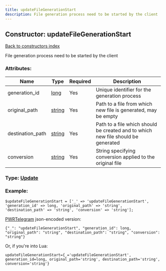 ```yaml
---
title: updateFileGenerationStart
description: File generation process need to be started by the client
---
```

## Constructor: updateFileGenerationStart  
[Back to constructors index](index.md)



File generation process need to be started by the client

### Attributes:

| Name     |    Type       | Required | Description |
|----------|---------------|----------|-------------|
|generation\_id|[long](../types/long.md) | Yes|Unique identifier for the generation process|
|original\_path|[string](../types/string.md) | Yes|Path to a file from which new file is generated, may be empty|
|destination\_path|[string](../types/string.md) | Yes|Path to a file which should be created and to which new file should be generated|
|conversion|[string](../types/string.md) | Yes|String specifying conversion applied to the original file|



### Type: [Update](../types/Update.md)


### Example:

```
$updateFileGenerationStart = ['_' => 'updateFileGenerationStart', 'generation_id' => long, 'original_path' => 'string', 'destination_path' => 'string', 'conversion' => 'string'];
```  

[PWRTelegram](https://pwrtelegram.xyz) json-encoded version:

```
{"_": "updateFileGenerationStart", "generation_id": long, "original_path": "string", "destination_path": "string", "conversion": "string"}
```


Or, if you're into Lua:  


```
updateFileGenerationStart={_='updateFileGenerationStart', generation_id=long, original_path='string', destination_path='string', conversion='string'}

```


